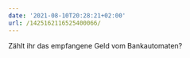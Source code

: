 ```yaml
---
date: '2021-08-10T20:28:21+02:00'
url: /1425162116525400066/
---
```

Zählt ihr das empfangene Geld vom Bankautomaten?
